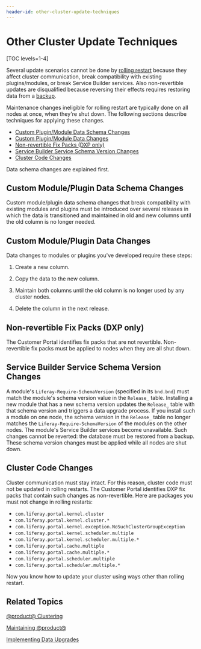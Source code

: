 ```yaml
---
header-id: other-cluster-update-techniques
---
```


# Other Cluster Update Techniques

[TOC levels=1-4]

Several update scenarios cannot be done by
[rolling restart](/docs/7-0/deploy/-/knowledge_base/d/using-rolling-restarts)
because they affect cluster communication, break compatibility with existing
plugins/modules, or break Service Builder services. Also non-revertible updates
are disqualified because reversing their effects requires restoring data from a 
[backup](/docs/7-0/deploy/-/knowledge_base/d/backing-up-a-liferay-installation). 

Maintenance changes ineligible for rolling restart are typically done on all
nodes at once, when they're shut down. The following sections describe
techniques for applying these changes.

- [Custom Plugin/Module Data Schema Changes](#custom-plugin-module-data-schema-changes)
- [Custom Plugin/Module Data Changes](#custom-plugin-module-data-changes)
- [Non-revertible Fix Packs (DXP only)](#non-revertible-fix-packs-dxp-only)
- [Service Builder Service Schema Version Changes](#service-builder-service-schema-version-changes)
- [Cluster Code Changes](#cluster-code-changes)

Data schema changes are explained first. 

## Custom Module/Plugin Data Schema Changes

Custom module/plugin data schema changes that break compatibility with existing
modules and plugins must be introduced over several releases in which the data
is transitioned and maintained in old and new columns until the old column is no
longer needed. 

## Custom Module/Plugin Data Changes

Data changes to modules or plugins you've developed require these steps:

1.  Create a new column.

2.  Copy the data to the new column.

3.  Maintain both columns until the old column is no longer used by any cluster 
    nodes. 

4.  Delete the column in the next release. 

## Non-revertible Fix Packs (DXP only)

The Customer Portal identifies fix packs that are not revertible. Non-revertible
fix packs must be applied to nodes when they are all shut down. 

## Service Builder Service Schema Version Changes

A module's `Liferay-Require-SchemaVersion` (specified in its `bnd.bnd`) must
match the module's schema version value in the `Release_` table. Installing a
new module that has a new schema version updates the `Release_` table with that
schema version and triggers a data upgrade process. If you install such a module
on one node, the schema version in the `Release_` table no longer matches the
`Liferay-Require-SchemaVersion` of the modules on the other nodes. The module's
Service Builder services become unavailable. Such changes cannot be reverted:
the database must be restored from a backup. These schema version changes must
be applied while all nodes are shut down. 

## Cluster Code Changes

Cluster communication must stay intact. For this reason, cluster code must not
be updated in rolling restarts. The Customer Portal identifies DXP fix packs
that contain such changes as non-revertible. Here are packages you must not
change in rolling restarts:

- `com.liferay.portal.kernel.cluster`
- `com.liferay.portal.kernel.cluster.*`
- `com.liferay.portal.kernel.exception.NoSuchClusterGroupException`
- `com.liferay.portal.kernel.scheduler.multiple`
- `com.liferay.portal.kernel.scheduler.multiple.*`
- `com.liferay.portal.cache.multiple`
- `com.liferay.portal.cache.multiple.*`
- `com.liferay.portal.scheduler.multiple`
- `com.liferay.portal.scheduler.multiple.*`

Now you know how to update your cluster using ways other than rolling restart. 

## Related Topics

[@product@ Clustering](/docs/7-0/deploy/-/knowledge_base/d/liferay-clustering)

[Maintaining @product@](/docs/7-0/deploy/-/knowledge_base/d/maintaining-liferay)

[Implementing Data Upgrades](/docs/7-0/tutorials/-/knowledge_base/t/data-upgrades-and-verifiers)
